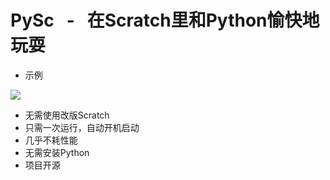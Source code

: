 # PySc &nbsp; - &nbsp; 在Scratch里和Python愉快地玩耍
- 示例

![](http://ww1.sinaimg.cn/large/0060lm7Tly1fk7pdi04rvj30gn0a4mxv.jpg)
- 无需使用改版Scratch
- 只需一次运行，自动开机启动
- 几乎不耗性能
- 无需安装Python
- 项目开源